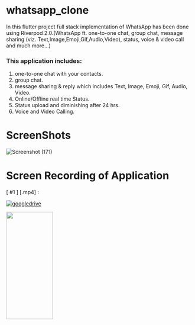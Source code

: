 # whatsapp_clone

In this flutter project full stack implementation of WhatsApp has been done using Riverpod 2.0.(WhatsApp ft. one-to-one chat, group chat, message sharing (viz. Text,Image,Emoji,Gif,Audio,Video), status, voice & video call and much more...)

### **This application includes:**
1) one-to-one chat with your contacts.
2) group chat.
3) message sharing & reply which includes Text, Image, Emoji, Gif, Audio, Video.
4) Online/Offline real time Status.
5) Status upload and diminishing after 24 hrs.
6) Voice and Video Calling.

# ScreenShots

![Screenshot (171)](https://user-images.githubusercontent.com/91900783/207920619-6d471719-9a19-4392-b2da-08cefa388689.png)


# Screen Recording of Application
[ #1 ] [.mp4] :

[![googledrive](https://img.shields.io/badge/googledrive-blue?style=for-the-badge&logo=googledrive&logoColor=green)](https://drive.google.com/file/d/1a1nvGyb6Vi7aUTP_gg24tnoAepsySiEd/view?usp=sharing)

[<img src="https://user-images.githubusercontent.com/91900783/207923392-38fc8b85-c1fe-4b3a-8cce-701e5d7ea867.png" width="50%" height="290">](https://drive.google.com/file/d/1a1nvGyb6Vi7aUTP_gg24tnoAepsySiEd/view?usp=sharing)


<!---
[<iframe src="https://drive.google.com/file/d/1NG8RazkVu-F-aEEzwdHzG2C8C5Do_HpL/preview" width="640" height="480" allow="autoplay"></iframe>](https://drive.google.com/file/d/1NG8RazkVu-F-aEEzwdHzG2C8C5Do_HpL/view?usp=sharing)
--->
<!---
[ #2 ] [ .gif ] :

[![googledrive](https://img.shields.io/badge/googledrive-ffce44?style=for-the-badge&logo=googledrive&logoColor=red)](https://drive.google.com/file/d/1MlCS2jf-F7Xi_m0K-3OHUozuK7ajsueL/view?usp=sharing)

# [.apk] file link

[![googledrive](https://img.shields.io/badge/googledrive-DB4437?style=for-the-badge&logo=googledrive&logoColor=green)](https://drive.google.com/file/d/1OymDtZwtxCejopffnKpUd3d7Rz06Fj3w/view?usp=sharing)
--->
